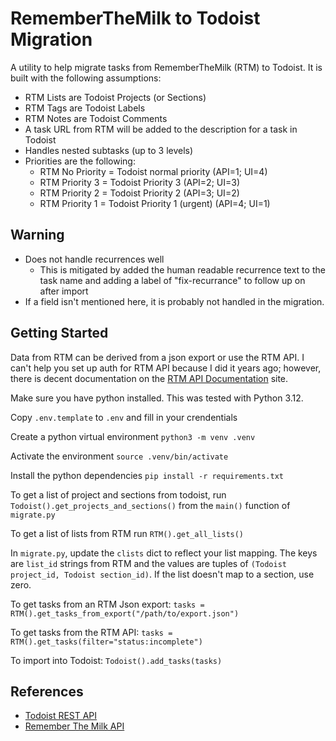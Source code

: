 # RememberTheMilk to Todoist Migration  

A utility to help migrate tasks from RememberTheMilk (RTM) to Todoist.
It is built with the following assumptions:

- RTM Lists are Todoist Projects (or Sections)
- RTM Tags are Todoist Labels
- RTM Notes are Todoist Comments
- A task URL from RTM will be added to the description for a task in Todoist
- Handles nested subtasks (up to 3 levels)
- Priorities are the following:
  - RTM No Priority = Todoist normal priority (API=1; UI=4)
  - RTM Priority 3 = Todoist Priority 3 (API=2; UI=3)
  - RTM Priority 2 = Todoist Priority 2 (API=3; UI=2)
  - RTM Priority 1 = Todoist Priority 1 (urgent) (API=4; UI=1)

## Warning

- Does not handle recurrences well
  - This is mitigated by added the human readable recurrence text to the task name and adding a label of "fix-recurrance" to follow up on after import
- If a field isn't mentioned here, it is probably not handled in the migration.

## Getting Started

Data from RTM can be derived from a json export or use the RTM API. I can't help you set up auth for RTM API because I did it years ago; however, there is decent documentation on the [RTM API Documentation](https://www.rememberthemilk.com/services/api/authentication.rtm) site.

Make sure you have python installed. This was tested with Python 3.12.

Copy `.env.template` to `.env` and fill in your crendentials

Create a python virtual environment `python3 -m venv .venv`

Activate the environment `source .venv/bin/activate`

Install the python dependencies `pip install -r requirements.txt`

To get a list of project and sections from todoist, run `Todoist().get_projects_and_sections()` from the `main()` function of `migrate.py`

To get a list of lists from RTM run `RTM().get_all_lists()`

In `migrate.py`, update the `clists` dict to reflect your list mapping.  The keys are `list_id` strings from RTM and the values are tuples of `(Todoist project_id, Todoist section_id)`. If the list doesn't map to a section, use zero.

To get tasks from an RTM Json export: `tasks = RTM().get_tasks_from_export("/path/to/export.json")`

To get tasks from the RTM API: `tasks = RTM().get_tasks(filter="status:incomplete")`

To import into Todoist: `Todoist().add_tasks(tasks)`

## References

- [Todoist REST API](https://developer.todoist.com/rest/v2/#overview)
- [Remember The Milk API](https://www.rememberthemilk.com/services/api/)